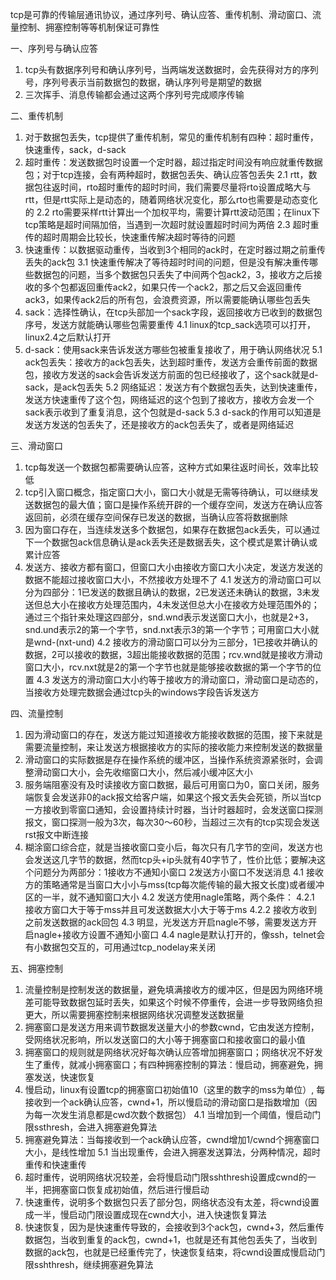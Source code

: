 tcp是可靠的传输层通讯协议，通过序列号、确认应答、重传机制、滑动窗口、流量控制、拥塞控制等等机制保证可靠性

一、序列号与确认应答
1. tcp头有数据序列号和确认序列号，当两端发送数据时，会先获得对方的序列号，序列号表示当前数据包的数据，确认序列号是期望的数据
2. 三次挥手、消息传输都会通过这两个序列号完成顺序传输

二、重传机制
1. 对于数据包丢失，tcp提供了重传机制，常见的重传机制有四种：超时重传，快速重传，sack，d-sack
2. 超时重传：发送数据包时设置一个定时器，超过指定时间没有响应就重传数据包；对于tcp连接，会有两种超时，数据包丢失、确认应答包丢失
2.1 rtt，数据包往返时间，rto超时重传的超时时间，我们需要尽量将rto设置成略大与rtt，但是rtt实际上是动态的，随着网络状况变化，那么rto也需要是动态变化的
2.2 rto需要采样rtt计算出一个加权平均，需要计算rtt波动范围；在linux下tcp策略是超时间隔加倍，当遇到一次超时就设置超时时间为两倍
2.3 超时重传的超时周期会比较长，快速重传解决超时等待的问题
3. 快速重传：以数据驱动重传，当收到3个相同的ack时，在定时器过期之前重传丢失的ack包
3.1 快速重传解决了等待超时时间的问题，但是没有解决重传哪些数据包的问题，当多个数据包只丢失了中间两个包ack2，3，接收方之后接收的多个包都返回重传ack2，如果只传一个ack2，那之后又会返回重传ack3，如果传ack2后的所有包，会浪费资源，所以需要能确认哪些包丢失
4. sack：选择性确认，在tcp头部加一个sack字段，返回接收方已收到的数据包序号，发送方就能确认哪些包需要重传
4.1 linux的tcp_sack选项可以打开，linux2.4之后默认打开
5. d-sack：使用sack来告诉发送方哪些包被重复接收了，用于确认网络状况
5.1 ack包丢失：接收方的ack包丢失，达到超时重传，发送方会重传前面的数据包，接收方发送的sack会告诉发送方前面的包已经接收了，这个sack就是d-sack，是ack包丢失
5.2 网络延迟：发送方有个数据包丢失，达到快速重传，发送方快速重传了这个包，网络延迟的这个包到了接收方，接收方会发一个sack表示收到了重复消息，这个包就是d-sack
5.3 d-sack的作用可以知道是发送方发送的包丢失了，还是接收方的ack包丢失了，或者是网络延迟

三、滑动窗口
1. tcp每发送一个数据包都需要确认应答，这种方式如果往返时间长，效率比较低
2. tcp引入窗口概念，指定窗口大小，窗口大小就是无需等待确认，可以继续发送数据包的最大值；窗口是操作系统开辟的一个缓存空间，发送方在确认应答返回前，必须在缓存空间保存已发送的数据，当确认应答将数据删除
3. 因为窗口存在，当连续发送多个数据包，如果存在数据包ack丢失，可以通过下一个数据包ack信息确认是ack丢失还是数据丢失，这个模式是累计确认或累计应答
4. 发送方、接收方都有窗口，但窗口大小由接收方窗口大小决定，发送方发送的数据不能超过接收窗口大小，不然接收方处理不了
4.1 发送方的滑动窗口可以分为四部分：1已发送的数据且确认的数据，2已发送还未确认的数据，3未发送但总大小在接收方处理范围内，4未发送但总大小在接收方处理范围外的；通过三个指针来处理这四部分，snd.wnd表示发送窗口大小，也就是2+3，snd.und表示2的第一个字节，snd.nxt表示3的第一个字节；可用窗口大小就是wnd-(nxt-und)
4.2 接收方的滑动窗口可以分为三部分，1已接收并确认的数据，2可以接收的数据，3超出能接收数据的范围；rcv.wnd就是接收方滑动窗口大小，rcv.nxt就是2的第一个字节也就是能够接收数据的第一个字节的位置
4.3 发送方的滑动窗口大小约等于接收方的滑动窗口，滑动窗口是动态的，当接收方处理完数据会通过tcp头的windows字段告诉发送方

四、流量控制
1. 因为滑动窗口的存在，发送方能过知道接收方能接收数据的范围，接下来就是需要流量控制，来让发送方根据接收方的实际的接收能力来控制发送的数据量
2. 滑动窗口的实际数据是存在操作系统的缓冲区，当操作系统资源紧张时，会调整滑动窗口大小，会先收缩窗口大小，然后减小缓冲区大小
3. 服务端阻塞没有及时读接收方窗口数据，最后可用窗口为0，窗口关闭，服务端恢复会发送非0的ack报文给客户端，如果这个报文丢失会死锁，所以当tcp一方接收到零窗口通知，会设置持续计时器，当计时器超时，会发送窗口探测报文，窗口探测一般为3次，每次30～60秒，当超过三次有的tcp实现会发送rst报文中断连接
4. 糊涂窗口综合症，就是当接收窗口变小后，每次只有几字节的空间，发送方也会发送这几字节的数据，然而tcp头+ip头就有40字节了，性价比低；要解决这个问题分为两部分：1接收方不通知小窗口 2发送方小窗口不发送消息
4.1 接收方的策略通常是当窗口大小小与mss(tcp每次能传输的最大报文长度)或者缓冲区的一半，就不通知窗口大小
4.2 发送方使用nagle策略，两个条件：
4.2.1 接收方窗口大于等于mss并且可发送数据大小大于等于ms
4.2.2 接收方收到之前发送数据的ack回包
4.3 明显，光发送方开启nagle不够，需要发送方开启nagle+接收方设置不通知小窗口
4.4 nagle是默认打开的，像ssh，telnet会有小数据包交互的，可用通过tcp_nodelay来关闭

五、拥塞控制
1. 流量控制是控制发送的数据量，避免填满接收方的缓冲区，但是因为网络环境差可能导致数据包延时丢失，如果这个时候不停重传，会进一步导致网络负担更大，所以需要拥塞控制来根据网络状况调整发送数据量
2. 拥塞窗口是发送方用来调节数据发送量大小的参数cwnd，它由发送方控制，受网络状况影响，所以发送窗口的大小等于拥塞窗口和接收窗口的最小值
3. 拥塞窗口的规则就是网络状况好每次确认应答增加拥塞窗口；网络状况不好发生了重传，就减小拥塞窗口；有四种拥塞控制的算法：慢启动，拥塞避免，拥塞发送，快速恢复
4. 慢启动，linux有设置tcp的拥塞窗口初始值10（这里的数字的mss为单位）, 每接收到一个ack确认应答，cwnd+1，所以慢启动的滑动窗口是指数增加（因为每一次发生消息都是cwd次数个数据包）
4.1 当增加到一个阈值，慢启动门限ssthresh，会进入拥塞避免算法
5. 拥塞避免算法：当每接收到一个ack确认应答，cwnd增加1/cwnd个拥塞窗口大小，是线性增加
5.1 当出现重传，会进入拥塞发送算法，分两种情况，超时重传和快速重传
6. 超时重传，说明网络状况较差，会将慢启动门限sshthresh设置成cwnd的一半，把拥塞窗口恢复成初始值，然后进行慢启动
7. 快速重传，说明多个数据包只丢了部分包，网络状态没有太差，将cwnd设置成一半，慢启动门限设置成现在cwnd大小，进入快速恢复算法
8. 快速恢复，因为是快速重传导致的，会接收到3个ack包，cwnd+3，然后重传数据包，当收到重复的ack包，cwnd+1，也就是还有其他包丢失了，当收到数据的ack包，也就是已经重传完了，快速恢复结束，将cwnd设置成慢启动门限sshthresh，继续拥塞避免算法